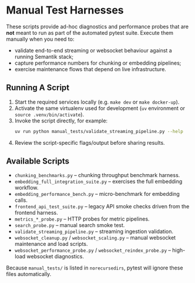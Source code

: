 # Manual Test Harnesses

These scripts provide ad-hoc diagnostics and performance probes that are **not** meant to run as part of the automated pytest suite. Execute them manually when you need to:

- validate end-to-end streaming or websocket behaviour against a running Semantik stack;
- capture performance numbers for chunking or embedding pipelines;
- exercise maintenance flows that depend on live infrastructure.

## Running A Script

1. Start the required services locally (e.g. `make dev` or `make docker-up`).
2. Activate the same virtualenv used for development (`uv` environment or `source .venv/bin/activate`).
3. Invoke the script directly, for example:
   ```bash
   uv run python manual_tests/validate_streaming_pipeline.py --help
   ```
4. Review the script-specific flags/output before sharing results.

## Available Scripts

- `chunking_benchmarks.py` – chunking throughput benchmark harness.
- `embedding_full_integration_suite.py` – exercises the full embedding workflow.
- `embedding_performance_bench.py` – micro-benchmark for embedding calls.
- `frontend_api_test_suite.py` – legacy API smoke checks driven from the frontend harness.
- `metrics_*_probe.py` – HTTP probes for metric pipelines.
- `search_probe.py` – manual search smoke test.
- `validate_streaming_pipeline.py` – streaming ingestion validation.
- `websocket_cleanup.py` / `websocket_scaling.py` – manual websocket maintenance and load scripts.
- `websocket_performance_probe.py` / `websocket_reindex_probe.py` – high-load websocket diagnostics.

Because `manual_tests/` is listed in `norecursedirs`, pytest will ignore these files automatically.
